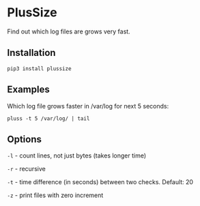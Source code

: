 # PlusSize

Find out which log files are grows very fast.

## Installation
`pip3 install plussize`

## Examples

Which log file grows faster in /var/log for next 5 seconds:

`pluss -t 5 /var/log/ | tail`

## Options

`-l` - count lines, not just bytes (takes longer time)

`-r` - recursive

`-t` - time difference (in seconds) between two checks. Default: 20

`-z` - print files with zero increment
